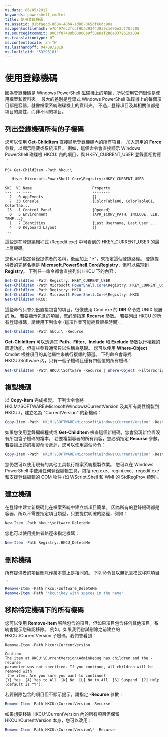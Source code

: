```yaml
---
ms.date: 06/05/2017
keywords: powershell,cmdlet
title: 使用登錄機碼
ms.assetid: 91bfaecd-8684-48b4-ad86-065dfe6dc90a
ms.openlocfilehash: e7b497ec2fccf9ba3934439a9c1e9be3cf70a705
ms.sourcegitcommit: 806cf87488b80800b9f50a8af286e8379519a034
ms.translationtype: HT
ms.contentlocale: zh-TW
ms.lasthandoff: 04/09/2019
ms.locfileid: "59293181"
---
```

# <a name="working-with-registry-keys"></a>使用登錄機碼

因為登錄機碼是 Windows PowerShell 磁碟機上的項目，所以使用它們很像是使用檔案和資料夾。 最大的差別是登錄式 Windows PowerShell 磁碟機上的每個項目都是容器，就像檔案系統磁碟機上的資料夾。 不過，登錄項目及其相關值都是項目的屬性，而非不同的項目。

## <a name="listing-all-subkeys-of-a-registry-key"></a>列出登錄機碼所有的子機碼

您可以使用 **Get-ChildItem** 直接顯示登錄機碼內的所有項目。 加入選用的 **Force** 參數，以顯示隱藏或系統項目。 例如，這個命令會直接顯示 Windows PowerShell 磁碟機 HKCU: 內的項目，與 HKEY_CURRENT_USER 登錄區相對應︰

```
PS> Get-ChildItem -Path hkcu:\

   Hive: Microsoft.PowerShell.Core\Registry::HKEY_CURRENT_USER

SKC  VC Name                           Property
---  -- ----                           --------
  2   0 AppEvents                      {}
  7  33 Console                        {ColorTable00, ColorTable01, ColorTab...
 25   1 Control Panel                  {Opened}
  0   5 Environment                    {APR_ICONV_PATH, INCLUDE, LIB, TEMP...}
  1   7 Identities                     {Last Username, Last User ...
  4   0 Keyboard Layout                {}
...
```

這些是在登錄編輯程式 (Regedit.exe) 中可看到的 HKEY_CURRENT_USER 的最上層機碼。

您也可以指定登錄提供者的名稱，後面加上 "**::**"，來指定這個登錄路徑。 登錄提供者的完整名稱是 **Microsoft.PowerShell.Core\\Registry**，但可以縮短到 **Registry**。 下列任一命令都會直接列出 HKCU 下的內容︰

```powershell
Get-ChildItem -Path Registry::HKEY_CURRENT_USER
Get-ChildItem -Path Microsoft.PowerShell.Core\Registry::HKEY_CURRENT_USER
Get-ChildItem -Path Registry::HKCU
Get-ChildItem -Path Microsoft.PowerShell.Core\Registry::HKCU
Get-ChildItem HKCU:
```

這些命令只會列出直接包含的項目，很像使用 Cmd.exe 的 **DIR** 命令或 UNIX 殼層的 **ls**。 若要顯示包含的項目，您必須指定 **Recurse** 參數。 若要列出 HKCU 的所有登錄機碼，請使用下列命令 (這項作業可能耗費很長時間)︰

```powershell
Get-ChildItem -Path hkcu:\ -Recurse
```

**Get-ChildItem** 可以透過其 **Path**、**Filter**、**Include** 和 **Exclude** 參數執行複雜的篩選功能，但這些參數通常只以名稱為基礎。 您可以使用 **Where-Object** Cmdlet 根據項目的其他屬性來執行複雜的篩選。 下列命令會尋找 HKCU:\\Software 內，只有一個子機碼且僅有四個值的所有機碼︰

```powershell
Get-ChildItem -Path HKCU:\Software -Recurse | Where-Object -FilterScript {($_.SubKeyCount -le 1) -and ($_.ValueCount -eq 4) }
```

## <a name="copying-keys"></a>複製機碼

以 **Copy-Item** 完成複製。 下列命令會將 HKLM:\\SOFTWARE\\Microsoft\\Windows\\CurrentVersion 及其所有屬性複製到 HKCU:\\，建立名為 "CurrentVersion" 的新機碼︰

```powershell
Copy-Item -Path 'HKLM:\SOFTWARE\Microsoft\Windows\CurrentVersion' -Destination hkcu:
```

如果您使用登錄編輯程式或 **Get-ChildItem** 檢查這個新機碼，您會發現新位置沒有所包含子機碼的複本。 若要複製容器的所有內容，您必須指定 **Recurse** 參數。 若要讓上述的複製命令遞迴，您可以使用這個命令︰

```powershell
Copy-Item -Path 'HKLM:\SOFTWARE\Microsoft\Windows\CurrentVersion' -Destination hkcu: -Recurse
```

您仍然可以使用現有的其他工具執行檔案系統複製作業。 您可以在 Windows PowerShell 中使用任何登錄編輯工具，包括 reg.exe、regini.exe、regedit.exe 和支援登錄編輯的 COM 物件 (如 WScript.Shell 和 WMI 的 StdRegProv 類別)。

## <a name="creating-keys"></a>建立機碼

在登錄中建立新機碼比在檔案系統中建立新項目簡單。 因為所有的登錄機碼都是容器，所以不需要指定項目類型，只要提供明確的路徑，例如︰

```powershell
New-Item -Path hkcu:\software_DeleteMe
```

您也可以使用提供者路徑來指定機碼︰

```powershell
New-Item -Path Registry::HKCU_DeleteMe
```

## <a name="deleting-keys"></a>刪除機碼

所有提供者的項目刪除作業本質上是相同的。 下列命令會以無訊息模式移除項目︰

```powershell
Remove-Item -Path hkcu:\Software_DeleteMe
Remove-Item -Path 'hkcu:\key with spaces in the name'
```

## <a name="removing-all-keys-under-a-specific-key"></a>移除特定機碼下的所有機碼

您可以使用 **Remove-Item** 移除包含的項目，但如果項目包含任何其他項目，系統會提示您確認移除。 例如，如果我們嘗試刪除之前建立的 HKCU:\\CurrentVersion 子機碼，我們會看到︰

```
Remove-Item -Path hkcu:\CurrentVersion

Confirm
The item at HKCU:\CurrentVersion\AdminDebug has children and the -recurse
parameter was not specified. If you continue, all children will be removed with
 the item. Are you sure you want to continue?
[Y] Yes  [A] Yes to All  [N] No  [L] No to All  [S] Suspend  [?] Help
(default is "Y"):
```

若要刪除包含的項目但不顯示提示，請指定 **-Recurse** 參數︰

```powershell
Remove-Item -Path HKCU:\CurrentVersion -Recurse
```

如果想要移除 HKCU:\\CurrentVersion 內的所有項目但保留 HKCU:\\CurrentVersion 本身，您可以改用︰

```powershell
Remove-Item -Path HKCU:\CurrentVersion\* -Recurse
```